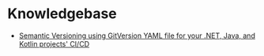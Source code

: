 # Knowledgebase

- [Semantic Versioning using GitVersion YAML file for your .NET, Java, and Kotlin projects' CI/CD](/ci-cd/Semantic%20Versioning%20using%20GitVersion%20YAML%20file.md)
